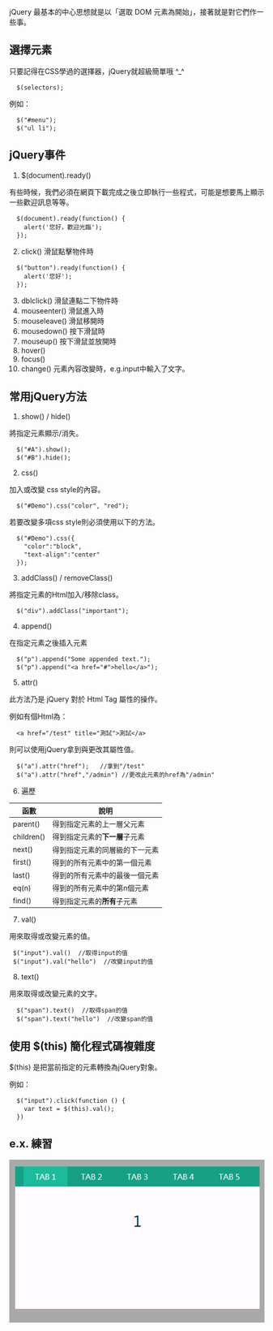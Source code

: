 jQuery 最基本的中心思想就是以「選取 DOM 元素為開始」，接著就是對它們作一些事。


## 選擇元素

只要記得在CSS學過的選擇器，jQuery就超級簡單哦 ^_^

```
  $(selectors);
```

例如：
```
  $("#menu");
  $("ul li");
```
## jQuery事件

1. $(document).ready() 

有些時候，我們必須在網頁下載完成之後立即執行一些程式，可能是想要馬上顯示一些歡迎訊息等等。
```
  $(document).ready(function() {  
    alert('您好，歡迎光臨');  
  }); 
```

2. click() 滑鼠點擊物件時

```
  $("button").ready(function() {  
    alert('您好');  
  }); 
```

3. dblclick() 滑鼠連點二下物件時
4. mouseenter() 滑鼠進入時
5. mouseleave() 滑鼠移開時
6. mousedown()  按下滑鼠時
7. mouseup()  按下滑鼠並放開時
8. hover()
9. focus()  
10. change()  元素內容改變時，e.g.input中輸入了文字。

## 常用jQuery方法

1. show() / hide()

將指定元素顯示/消失。

```
  $("#A").show();
  $("#B").hide();
```

2. css()

加入或改變 css style的內容。

```
  $("#Demo").css("color", "red");
```

若要改變多項css style則必須使用以下的方法。

```
  $("#Demo").css({
    "color":"block",
    "text-align":"center"
  });
```

3. addClass() / removeClass()

將指定元素的Html加入/移除class。

```
  $("div").addClass("important");
```

4. append()

在指定元素之後插入元素

```
  $("p").append("Some appended text.");
  $("p").append("<a href="#">hello</a>");
```

5. attr()

此方法乃是 jQuery 對於 Html Tag 屬性的操作。

例如有個Html為：

```
  <a href="/test" title="測試">測試</a>
```

則可以使用jQuery拿到與更改其屬性值。

```
  $("a").attr("href");   //拿到"/test"
  $("a").attr("href","/admin") //更改此元素的href為"/admin"
```

6. 遍歷

| 函數 | 說明 | 
| -------- | -------- | 
| parent()     | 得到指定元素的上一層父元素     | 
| children()     | 得到指定元素的**下一層**子元素     | 
| next()     | 得到指定元素的同層級的下一元素     | 
| first()     | 得到的所有元素中的第一個元素     | 
| last()     | 得到的所有元素中的最後一個元素     | 
| eq(n)     | 得到的所有元素中的第n個元素     | 
| find()     | 得到指定元素的**所有**子元素     | 

7. val()

用來取得或改變元素的值。
```
 $("input").val()  //取得input的值
 $("input").val("hello")  //改變input的值
```

8. text()

用來取得或改變元素的文字。
```
  $("span").text()  //取得span的值
  $("span").text("hello")  //改變span的值
```

## 使用 $(this) 簡化程式碼複雜度

$(this) 是把當前指定的元素轉換為jQuery對象。

例如：
```
  $("input").click(function () {
    var text = $(this).val();
  })
```

## e.x. 練習

![](/assets/jquery_tab.gif)

